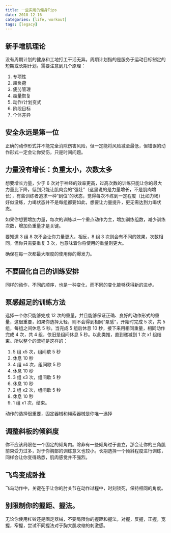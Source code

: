 ```yaml
---
title: 一些实用的健身Tips
date: 2018-12-16
categories: [life, workout]
tags: [legacy]
---
```


## 新手增肌理论

没有周期计划的健身和工地打工干活无异。周期计划指的是服务于运动目标制定的短期或长期计划。需要注意到几个原理：

1. 专项性
2. 超负荷
3. 疲劳管理
4. 超量恢复
5. 动作/计划变式
6. 阶段目标
7. 个体差异

## 安全永远是第一位

正确的动作形式并不能完全消除伤害风险，但一定能将风险减至最低，但错误的动作形式一定会让你受伤，只是时间问题。

## 力量没有增长：负重太小，次数太多

想要增长力量，少于 6 次对于神经的效率更高，过高次数的训练只能让你的最大力量比下降，低到只能让肌肉变的“强壮”（这里说的是力量增长，不是肌肉增长），有些训练者追求一种“到位”的状态，觉得每次不练到一定程度（比如力竭）好似没练，力竭状态并不是每组都要如此，想要让力量提升，更无需达到力竭状态。

如果你想要增加力量，每次的训练以一个重点动作为主，增加训练组数，减少训练次数，增加负重量才是关键。

要知道 3 组 8 次不会让你力量更大，相反，8 组 3 次则会有不同的效果，次数相同，但你只需要重复 3 次，也意味着你将使用的重量则更大。

确保在每一次都最大限度的使用你的爆发力。

## 不要固化自己的训练安排

同样的动作，不同的顺序，也是一种变化，而不同的变化能够获得新的进步。

## 泵感超足的训练方法

选择一个你只能够完成 12 次的重量，并且能够保证正确、良好的动作形式的重量，这很重要，如果你选择太轻，则不会得到相同“泵感”，开始时完成 5 次，共 5 组，每组之间休息 5 秒。当完成 5 组后休息 10 秒，接下来用相同重量，相同动作完成 4 次，共 4 组，依旧是组间休息 5 秒。以此类推，直到递减到 1 次 x1 组结束。所以整个的流程是这样的：

1. 5 组 x5 次，组间歇 5 秒
2. 休息 10 秒
3. 4 组 x4 次，组间歇 5 秒
4. 休息 10 秒
5. 3 组 x3 次，组间歇 5 秒
6. 休息 10 秒
7. 2 组 x2 次，组间歇 5 秒
8. 休息 10 秒
9. 1 组 x1 次，结束。

动作的选择很重要，固定器械和绳索器械是你唯一选择

## 调整斜板的倾斜度

你不应该局限在一个固定的倾角内。除非有一些倾角过于直立，那会让你的三角肌前束受力过多，对于你胸部的训练意义也较小。长期选择一个倾斜程度进行训练，同样会让你变得熟悉，肌肉感觉并不强烈。

## 飞鸟变成卧推

飞鸟动作中，关键在于让你的肘关节在动作过程中，时刻锁死，保持相同的角度。

## 别限制你的握距、握法。

无论你使用杠铃还是固定器械，不要局限你的握距和握法，对握，反握，正握，宽握，窄握，尝试不同握法对于胸大肌收缩的刺激感。
